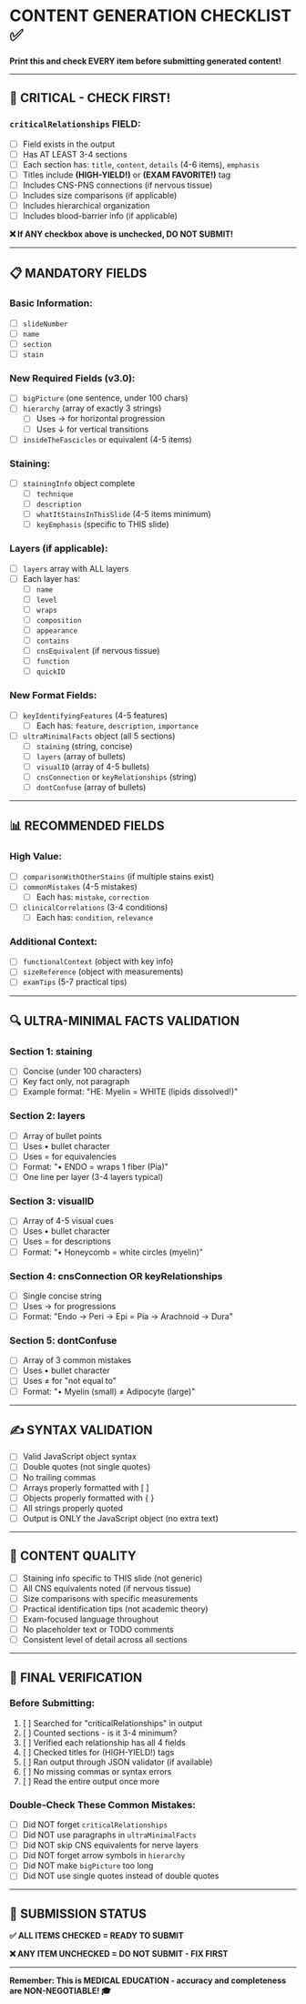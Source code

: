 # CONTENT GENERATION CHECKLIST ✅
**Print this and check EVERY item before submitting generated content!**

---

## 🚨 CRITICAL - CHECK FIRST!

### **`criticalRelationships` FIELD:**
- [ ] Field exists in the output
- [ ] Has AT LEAST 3-4 sections
- [ ] Each section has: `title`, `content`, `details` (4-6 items), `emphasis`
- [ ] Titles include **(HIGH-YIELD!)** or **(EXAM FAVORITE!)** tag
- [ ] Includes CNS-PNS connections (if nervous tissue)
- [ ] Includes size comparisons (if applicable)
- [ ] Includes hierarchical organization
- [ ] Includes blood-barrier info (if applicable)

**❌ If ANY checkbox above is unchecked, DO NOT SUBMIT!**

---

## 📋 MANDATORY FIELDS

### **Basic Information:**
- [ ] `slideNumber` 
- [ ] `name`
- [ ] `section`
- [ ] `stain`

### **New Required Fields (v3.0):**
- [ ] `bigPicture` (one sentence, under 100 chars)
- [ ] `hierarchy` (array of exactly 3 strings)
  - [ ] Uses → for horizontal progression
  - [ ] Uses ↓ for vertical transitions
- [ ] `insideTheFascicles` or equivalent (4-5 items)

### **Staining:**
- [ ] `stainingInfo` object complete
  - [ ] `technique`
  - [ ] `description`
  - [ ] `whatItStainsInThisSlide` (4-5 items minimum)
  - [ ] `keyEmphasis` (specific to THIS slide)

### **Layers (if applicable):**
- [ ] `layers` array with ALL layers
- [ ] Each layer has:
  - [ ] `name`
  - [ ] `level`
  - [ ] `wraps`
  - [ ] `composition`
  - [ ] `appearance`
  - [ ] `contains`
  - [ ] `cnsEquivalent` (if nervous tissue)
  - [ ] `function`
  - [ ] `quickID`

### **New Format Fields:**
- [ ] `keyIdentifyingFeatures` (4-5 features)
  - [ ] Each has: `feature`, `description`, `importance`
- [ ] `ultraMinimalFacts` object (all 5 sections)
  - [ ] `staining` (string, concise)
  - [ ] `layers` (array of bullets)
  - [ ] `visualID` (array of 4-5 bullets)
  - [ ] `cnsConnection` or `keyRelationships` (string)
  - [ ] `dontConfuse` (array of bullets)

---

## 📊 RECOMMENDED FIELDS

### **High Value:**
- [ ] `comparisonWithOtherStains` (if multiple stains exist)
- [ ] `commonMistakes` (4-5 mistakes)
  - [ ] Each has: `mistake`, `correction`
- [ ] `clinicalCorrelations` (3-4 conditions)
  - [ ] Each has: `condition`, `relevance`

### **Additional Context:**
- [ ] `functionalContext` (object with key info)
- [ ] `sizeReference` (object with measurements)
- [ ] `examTips` (5-7 practical tips)

---

## 🔍 ULTRA-MINIMAL FACTS VALIDATION

### **Section 1: staining**
- [ ] Concise (under 100 characters)
- [ ] Key fact only, not paragraph
- [ ] Example format: "HE: Myelin = WHITE (lipids dissolved!)"

### **Section 2: layers**
- [ ] Array of bullet points
- [ ] Uses • bullet character
- [ ] Uses = for equivalencies
- [ ] Format: "• ENDO = wraps 1 fiber (Pia)"
- [ ] One line per layer (3-4 layers typical)

### **Section 3: visualID**
- [ ] Array of 4-5 visual cues
- [ ] Uses • bullet character
- [ ] Uses = for descriptions
- [ ] Format: "• Honeycomb = white circles (myelin)"

### **Section 4: cnsConnection OR keyRelationships**
- [ ] Single concise string
- [ ] Uses → for progressions
- [ ] Format: "Endo → Peri → Epi = Pia → Arachnoid → Dura"

### **Section 5: dontConfuse**
- [ ] Array of 3 common mistakes
- [ ] Uses • bullet character
- [ ] Uses ≠ for "not equal to"
- [ ] Format: "• Myelin (small) ≠ Adipocyte (large)"

---

## ✍️ SYNTAX VALIDATION

- [ ] Valid JavaScript object syntax
- [ ] Double quotes (not single quotes)
- [ ] No trailing commas
- [ ] Arrays properly formatted with [ ]
- [ ] Objects properly formatted with { }
- [ ] All strings properly quoted
- [ ] Output is ONLY the JavaScript object (no extra text)

---

## 🎯 CONTENT QUALITY

- [ ] Staining info specific to THIS slide (not generic)
- [ ] All CNS equivalents noted (if nervous tissue)
- [ ] Size comparisons with specific measurements
- [ ] Practical identification tips (not academic theory)
- [ ] Exam-focused language throughout
- [ ] No placeholder text or TODO comments
- [ ] Consistent level of detail across all sections

---

## 📝 FINAL VERIFICATION

### **Before Submitting:**
1. [ ] Searched for "criticalRelationships" in output
2. [ ] Counted sections - is it 3-4 minimum?
3. [ ] Verified each relationship has all 4 fields
4. [ ] Checked titles for (HIGH-YIELD!) tags
5. [ ] Ran output through JSON validator (if available)
6. [ ] No missing commas or syntax errors
7. [ ] Read the entire output once more

### **Double-Check These Common Mistakes:**
- [ ] Did NOT forget `criticalRelationships`
- [ ] Did NOT use paragraphs in `ultraMinimalFacts`
- [ ] Did NOT skip CNS equivalents for nerve layers
- [ ] Did NOT forget arrow symbols in `hierarchy`
- [ ] Did NOT make `bigPicture` too long
- [ ] Did NOT use single quotes instead of double quotes

---

## 🚦 SUBMISSION STATUS

**✅ ALL ITEMS CHECKED = READY TO SUBMIT**

**❌ ANY ITEM UNCHECKED = DO NOT SUBMIT - FIX FIRST**

---

**Remember: This is MEDICAL EDUCATION - accuracy and completeness are NON-NEGOTIABLE! 🎓**
